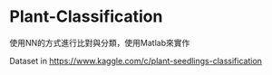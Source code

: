 # Plant-Classification
使用NN的方式進行比對與分類，使用Matlab來實作

Dataset in https://www.kaggle.com/c/plant-seedlings-classification

